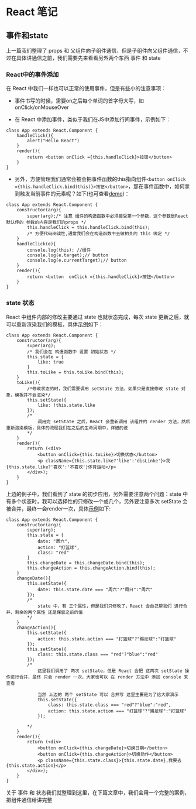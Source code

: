 # React 笔记

## 事件和state
上一篇我们整理了 props 和 父组件向子组件通信，但是子组件向父组件通信，不过在具体讲通信之前，我们需要先来看看另外两个东西 事件 和 state

### React中的事件添加
在 React 中我们一样也可以正常的使用事件，但是有些小的注意事项：

- 事件书写的时候，需要on之后每个单词的首字母大写，如 onClick/onMouseOver

- 在 React 中添加事件，类似于我们在JS中添加行间事件，示例如下：

```
class App extends React.Component {
	handleClick(){
		alert("Hello React")
	}
	render(){
		return <button onClick ={this.handleClick}>按钮</button>
	}	
}
```

- 另外，方便管理我们通常会被会把事件函数的this指向组件`<button onClick ={this.handleClick.bind(this)}>按钮</button>`，那在事件函数中，如何拿到触发当前事件的元素呢？如下(也可查看[demo](demo_1.html))：

```
class App extends React.Component {
	constructor(arg){
		super(arg);/* 注意 组件的构造函数中必须接受第一个参数，这个参数是React 默认传的 参数的内容是我们的props */
		this.handleClick = this.handleClick.bind(this);
		/* 方便代码阅读性,通常我们会在构造函数中去做相关的 this 绑定 */
	}
	handleClick(e){
		console.log(this); //组件
		console.log(e.target);// button
		console.log(e.currentTarget);// button
	}
	render(){
		return <button  onClick ={this.handleClick}>按钮</button>
	}	
}
```

### state 状态
React 中组件内部的修改主要通过 state 也就状态完成，每次 state 更新之后，就可以重新渲染我们的模板，具体[示例](demo_2.html)如下：

```
class App extends React.Component {
	constructor(arg){
		super(arg);
		/* 我们会在 构造函数中 设置 初始状态 */
		this.state = {
			like: true
		}
		this.toLike = this.toLike.bind(this);
	}
	toLike(){
		/*修改状态的时，我们需要调用 setState 方法，如果只是直接修改 state 对象，模板并不会渲染*/
		this.setState({
			like: !this.state.like
		});
		/*
			调用完 setState 之后，React 会重新调用 该组件的 render 方法，然后重新渲染模板，具体的流程我们在之后的生命周期中，详细的说
		*/
	}
	render(){
		return (<div>
			<button onClick={this.toLike}>切换状态</button>
			<p className={this.state.like?'like':'disLinke'}>我{this.state.like?'喜欢':'不喜欢'}体育运动</p>
		</div>);
	}	
}
``` 

上边的例子中，我们看到了 state 的初步应用，另外需要注意两个问题：state 中有多个状态时，我可以选择性的只修改一个或几个，另外要注意多次 setState 会被合并，最终一会render一次，具体[示例](demo_3.html)如下:

```
class App extends React.Component {
	constructor(arg){
		super(arg);
		this.state = {
			date: "周六",
			action: "打篮球",
			class: "red"
		}
		this.changeDate = this.changeDate.bind(this);
		this.changeAction = this.changeAction.bind(this);
	}
	changeDate(){
		this.setState({
			date: this.state.date === "周六"?"周日":"周六"
		});
		/*
			state 中，有 三个属性，但是我们只修改了，React 会自己帮我们 进行合并，剩余的两个属性 还是保留之前的值
		*/
	}
	changeAction(){
		this.setState({
			action: this.state.action === "打篮球"?"踢足球":"打篮球"
		});
		this.setState({
			class: this.state.class === "red"?"blue":"red"
		});
		/*
			这里我们调用了 两次 setState，但是 React 会把 这两次 setState 操作进行合并，最终 只会 render 一次，大家也可以 在 render 方法中 添加 console 来查看

			当然 上边的 两个 setState 可以 合并写 这里主要是为了给大家演示
			this.setState({
				class: this.state.class === "red"?"blue":"red",
				action: this.state.action === "打篮球"?"踢足球":"打篮球"
			});

		*/
	}
	render(){
		return (<div>
			<button onClick={this.changeDate}>切换日期</button>
			<button onClick={this.changeAction}>切换动作</button>
			<p className={this.state.class}>{this.state.date},我要去{this.state.action}</p>
		</div>);
	}	
}
```

关于 事件 和 状态我们就整理到这里，在下篇文章中，我们会用一个完整的案例，把组件通信给讲完整



